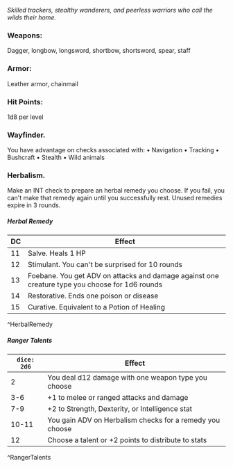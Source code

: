 *Skilled trackers, stealthy wanderers, and peerless warriors who call the wilds their home.*

### Weapons: 
Dagger, longbow, longsword, shortbow, shortsword, spear, staff
### Armor: 
Leather armor, chainmail
### Hit Points: 
1d8 per level
### Wayfinder. 
You have advantage on checks associated with:
• Navigation
• Tracking
• Bushcraft
• Stealth
• Wild animals
### Herbalism.
Make an INT check to prepare an herbal remedy you choose. If you fail, you can't make that remedy again until you successfully rest. Unused remedies expire in 3 rounds.
##### Herbal Remedy
| DC  | Effect                                                                                         |
| --- | ---------------------------------------------------------------------------------------------- |
| 11  | Salve. Heals 1 HP                                                                              |
| 12  | Stimulant. You can't be surprised for 10 rounds                                                |
| 13  | Foebane. You get ADV on attacks and damage against one creature type you choose for 1d6 rounds |
| 14  | Restorative. Ends one poison or disease                                                        |
| 15  | Curative. Equivalent to a Potion of Healing                                                    |
^HerbalRemedy
##### Ranger Talents
| `dice: 2d6` | **Effect**                                               |
| ----------- | -------------------------------------------------------- |
| 2           | You deal d12 damage with one weapon type you choose      |
| 3-6         | +1 to melee or ranged attacks and damage                 |
| 7-9         | +2 to Strength, Dexterity, or Intelligence stat          |
| 10-11       | You gain ADV on Herbalism checks for a remedy you choose |
| 12          | Choose a talent or +2 points to distribute to stats      |
^RangerTalents